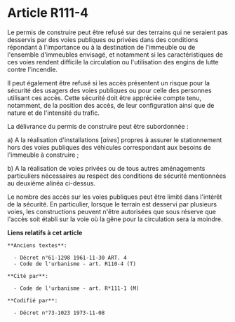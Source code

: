 # Article R111-4

Le permis de construire peut être refusé sur des terrains qui ne seraient pas desservis par des voies publiques ou privées
dans des conditions répondant à l'importance ou à la destination de l'immeuble ou de l'ensemble d'immeubles envisagé, et
notamment si les caractéristiques de ces voies rendent difficile la circulation ou l'utilisation des engins de lutte contre
l'incendie.

Il peut également être refusé si les accès présentent un risque pour la sécurité des usagers des voies publiques ou pour
celle des personnes utilisant ces accès. Cette sécurité doit être appréciée compte tenu, notamment, de la position des accès,
de leur configuration ainsi que de nature et de l'intensité du trafic.

La délivrance du permis de construire peut être subordonnée :

a) A la réalisation d'installations [*aires*] propres à assurer le stationnement hors des voies publiques des véhicules
correspondant aux besoins de l'immeuble à construire ;

b) A la réalisation de voies privées ou de tous autres aménagements particuliers nécessaires au respect des conditions de
sécurité mentionnées au deuxième alinéa ci-dessus.

Le nombre des accès sur les voies publiques peut être limité dans l'intérêt de la sécurité. En particulier, lorsque le
terrain est desservi par plusieurs voies, les constructions peuvent n'être autorisées que sous réserve que l'accès soit
établi sur la voie où la gêne pour la circulation sera la moindre.

**Liens relatifs à cet article**

	**Anciens textes**:

	  - Décret n°61-1298 1961-11-30 ART. 4
	  - Code de l'urbanisme - art. R110-4 (T)

	**Cité par**:

	  - Code de l'urbanisme - art. R*111-1 (M)

	**Codifié par**:

	  - Décret n°73-1023 1973-11-08
